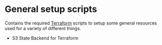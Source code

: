 # General setup scripts
Contains the required [Terraform](https://www.terraform.io/)
scripts to setup some general resources used for a variety of different things.


   - S3 State Backend for Terraform
